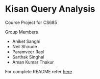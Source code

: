 # Kisan Query Analysis
Course Project for CS685

Group Members
 - Aniket Sanghi
 - Neil Shirude
 - Paramveer Raol
 - Sarthak Singhal
 - Aman Kumar Thakur

For complete README refer [here](src)
